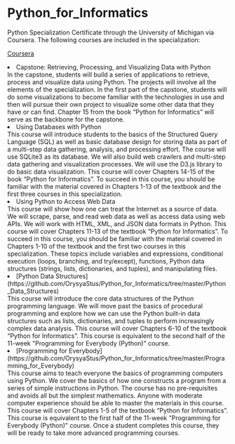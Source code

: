 # Python_for_Informatics

Python Specialization Certificate through the University of Michigan via Coursera. The following courses are included in the specialization:

[Coursera](https://www.coursera.org/specializations/python)
<li> Capstone: Retrieving, Processing, and Visualizing Data with Python </li>
In the capstone, students will build a series of applications to retrieve, process and visualize data using Python.   The projects will involve all the elements of the specialization.  In the first part of the capstone, students will do some visualizations to become familiar with the technologies in use and then will pursue their own project to visualize some other data that they have or can find. Chapter 15 from the book “Python for Informatics” will serve as the backbone for the capstone.
<li> Using Databases with Python </li>
This course will introduce students to the basics of the Structured Query Language (SQL) as well as basic database design for storing data as part of a multi-step data gathering, analysis, and processing effort.  The course will use SQLite3 as its database.  We will also build web crawlers and multi-step data gathering and visualization processes.  We will use the D3.js library to do basic data visualization.  This course will cover Chapters 14-15 of the book “Python for Informatics”. To succeed in this course, you should be familiar with the material covered in Chapters 1-13 of the textbook and the first three courses in this specialization.
<li> Using Python to Access Web Data </li>
This course will show how one can treat the Internet as a source of data.  We will scrape, parse, and read web data as well as access data using web APIs.  We will work with HTML, XML, and JSON data formats in Python.  This course will cover Chapters 11-13 of the textbook “Python for Informatics”. To succeed in this course, you should be familiar with the material covered in Chapters 1-10 of the textbook and the first two courses in this specialization.  These topics include variables and expressions, conditional execution (loops, branching, and try/except), functions, Python data structures (strings, lists, dictionaries, and tuples), and manipulating files.
<li> [Python Data Structures](https://github.com/OrysyaStus/Python_for_Informatics/tree/master/Python_Data_Structures) </li>
This course will introduce the core data structures of the Python programming language. We will move past the basics of procedural programming and explore how we can use the Python built-in data structures such as lists, dictionaries, and tuples to perform increasingly complex data analysis. This course will cover Chapters 6-10 of the textbook “Python for Informatics”.  This course is equivalent to the second half of the 11-week "Programming for Everybody (Python)" course.
<li> [Programming for Everybody](https://github.com/OrysyaStus/Python_for_Informatics/tree/master/Programming_for_Everybody) </li>
This course aims to teach everyone the basics of programming computers using Python. We cover the basics of how one constructs a program from a series of simple instructions in Python.  The course has no pre-requisites and avoids all but the simplest mathematics. Anyone with moderate computer experience should be able to master the materials in this course. This course will cover Chapters 1-5 of the textbook “Python for Informatics”.   This course is equivalent to the first half of the 11-week "Programming for Everybody (Python)" course.  Once a student completes this course, they will be ready to take more advanced programming courses.

